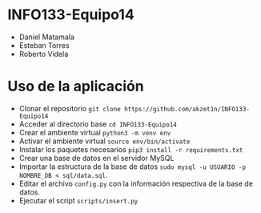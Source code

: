 # INFO133-Equipo14

- Daniel Matamala
- Esteban Torres
- Roberto Videla

# Uso de la aplicación

- Clonar el repositorio `git clone https://github.com/akzet1n/INFO133-Equipo14`
- Acceder al directorio base `cd INFO133-Equipo14`
- Crear el ambiente virtual `python3 -m venv env`
- Activar el ambiente virtual `source env/bin/activate`
- Instalar los paquetes necesarios `pip3 install -r requirements.txt`
- Crear una base de datos en el servidor MySQL
- Importar la estructura de la base de datos `sudo mysql -u USUARIO -p NOMBRE_DB < sql/data.sql`.
- Editar el archivo `config.py` con la información respectiva de la base de datos.
- Ejecutar el script `scripts/insert.py`